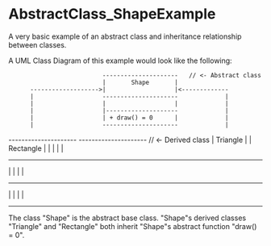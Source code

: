 # AbstractClass_ShapeExample
A very basic example of an abstract class and inheritance relationship between classes.

A UML Class Diagram of this example would look like the following:

                              ---------------------   // <- Abstract class
                              |       Shape       |
          ------------------->|                   |<-------------
          |                   ---------------------             |
          |                   |                   |             |
          |                   |--------------------             |
          |                   | + draw() = 0      |             |
          |                   ---------------------             |
---------------------                                 ---------------------   // <- Derived class
|     Triangle      |                                 |     Rectangle     |
|                   |                                 |                   |
---------------------                                 ---------------------
|                   |                                 |                   |
---------------------                                 ---------------------
|                   |                                 |                   |
---------------------                                 ---------------------

The class "Shape" is the abstract base class. 
"Shape"s derived classes "Triangle" and "Rectangle" both inherit "Shape"s abstract function "draw() = 0".
